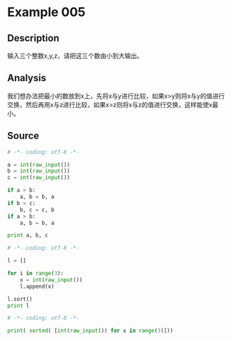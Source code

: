 # Example 005

## Description

输入三个整数x,y,z，请把这三个数由小到大输出。

## Analysis

我们想办法把最小的数放到x上，先将x与y进行比较，如果x>y则将x与y的值进行交换，然后再用x与z进行比较，如果x>z则将x与z的值进行交换，这样能使x最小。

## Source

```python
# -*- coding: utf-8 -*-

a = int(raw_input())
b = int(raw_input())
c = int(raw_input())

if a > b:
    a, b = b, a
if b > c:
    b, c = c, b
if a > b:
    a, b = b, a

print a, b, c
```

```python
# -*- coding: utf-8 -*-

l = []

for i in range(3):
    x = int(raw_input())
    l.append(x)

l.sort()
print l
```

```python
# -*- coding: utf-8 -*-

print( sorted( [int(raw_input()) for x in range(3)]))
```
